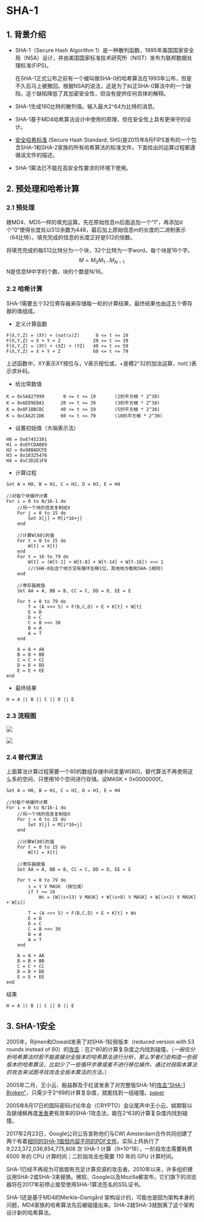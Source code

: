 

# SHA-1

## 1. 背景介绍

* SHA-1（Secure Hash Algorithm 1）是一种散列函数，1995年美国国家安全局（NSA）设计，并由美国国家标准技术研究所（NIST）发布为联邦数据处理标准(FIPS)。

  在SHA-1正式公布之前有一个被叫做SHA-0的哈希算法在1993年公布，但是不久后马上被撤回。根据NSA的说法，这是为了纠正SHA-0算法中的一个缺陷，这个缺陷降低了其加密安全性，但没有提供任何具体的解释。

* SHA-1生成160比特的散列值。输入最大2^64为比特的消息。

* SHA-1基于MD4哈希算法设计中使用的原理，但在安全性上具有更保守的设计。

* [安全哈希标准](https://csrc.nist.gov/csrc/media/publications/fips/180/4/final/documents/fips180-4-draft-aug2014.pdf) (Secure Hash Standard, SHS)是2015年8月FIPS发布的一个包含SHA-1和SHA-2家族的所有哈希算法的标准文件。下面给出的运算过程都遵循该文件的描述。

* SHA-1算法已不能在高安全性要求的环境下使用。

## 2. 预处理和哈希计算 

### 2.1 预处理

跟MD4、MD5一样的填充运算。先在原始信息m后面追加一个“1”，再添加d个“0”使得长度处以512余数为448，最后加上原始信息m的长度的二进制表示（64比特）。填充完成的信息的长度正好是512的倍数。

将填充完成的每512比特分为一个块，32个比特为一字word，每个块是16个字。
$$
M = M_{0}M_{1}...M_{N-1}
$$
N是信息M中字的个数，块的个数是N/16。

### 2.2 哈希计算 

SHA-1需要五个32位寄存器来存储每一轮的计算结果，最终结果也由这五个寄存器的值组成。

* 定义计算函数

```
F(X,Y,Z) = (XY) + (not(x)Z)		 0 <= t <= 19
F(X,Y,Z) = X + Y + Z			20 <= t <= 39
F(X,Y,Z) = (XY) + (XZ) + (YZ)	40 <= t <= 59
F(X,Y,Z) = X + Y + Z			60 <= t <= 79
```

上述函数中，XY表示XY按位与，V表示按位或，+是模2^32的加法运算，not( )表示求补码。

* 给出常数值

```
K = 0x5A827999		 0 <= t <= 19 		(2的平方根 * 2^30)
K = 0x6ED9EBA1		20 <= t <= 39		(3的平方根 * 2^30)
K = 0x8F1BBCDC		40 <= t <= 59		(5的平方根 * 2^30)
K = 0xCA62C1D6		60 <= t <= 79		(10的平方根 * 2^30)
```

* 设置初始值（大端表示法）

```
H0 = 0x67452301
H1 = 0xEFCDAB89
H2 = 0x98BADCFE
H3 = 0x10325476
H4 = 0xC3D2E1F0
```

* 计算过程

```
Set A = H0, B = H1, C = H2, D = H3, E = H4

//对每个块循环计算
For i = 0 to N/16-1 do
	//将一个块的信息复制给X
	For j = 0 to 15 do 
		Set X[j] = M[i*16+j]
	end
	
	//计算W[80]的值
	For t = 0 to 15 do 
		W[t] = X[t]
	end
	For t = 16 to 79 do
		W[t] = (W[t-1] + W[t-8] + W[t-14] + W[t-16]) <<< 1
		//(SHA-0在这个地方没有循环左移1位，其他地方都和SHA-1相同)
	end
		
	//寄存器赋值	
	Set AA = A, BB = B, CC = C, DD = D, EE = E
	
	For t = 0 to 79 do
		T = (A <<< 5) + F(B,C,D) + E + K[t] + W[t]
		E = D
		D = C
		C = B <<< 30
		B = A
		A = T
	end
	
	A = A + AA
	B = B + BB
	C = C + CC
	D = D + DD
	E = E + EE
end
```

* 最终结果

```
H = A || B || C || D || E
```

### 2.3 流程图



![](img/SHA-1.png)



![](img/SHA-1all.jpg)

### 2.4 替代算法

上面算法计算过程需要一个80的数组存储中间变量W[80]，替代算法不再使用这么多的空间，只使用16个空间进行存储。设MASK = 0x0000000f。

```
Set A = H0, B = H1, C = H2, D = H3, E = H4 

//对每个块循环计算 
For i = 0 to N/16-1 do 
	//将一个块的信息复制给X 
	For j = 0 to 15 do  
		Set X[j] = M[i*16+j] 
	end 
	
	//计算W[80]的值 
	For t = 0 to 15 do  
		W[t] = X[t] 
	
	//寄存器赋值	 
	Set AA = A, BB = B, CC = C, DD = D, EE = E 
	
	For t = 0 to 79 do 
		s = t V MASK （按位或）
		if t >= 16
			Ws = (W[(s+13) V MASK] + W[(s+8) V MASK] + W[(s+2) V MASK] + W[s])
	
		T = (A <<< 5) + F(B,C,D) + E + K[t] + Ws 
		E = D 
		D = C 
		C = B <<< 30 
		B = A 
		A = T 
	end 
	
	A = A + AA 
	B = B + BB 
	C = C + CC 
	D = D + DD 
	E = E + EE 
end
```

结果

```
H = A || B || C || D || E
```



## 3. SHA-1安全

2005年，Rijmen和Oswald发表了对SHA-1较弱版本（reduced version with 53 rounds instead of 80）的[攻击](https://eprint.iacr.org/2005/010)：在2^80的计算复杂度之内找到碰撞。（*一般在分析哈希算法时若不能直接对全版本的哈希算法进行分析，那么学者们会构造一些弱版本的哈希算法，比如少了一些循环步骤或者不进行移位操作，通过对弱版本算法的攻击来试图寻找攻击全版本算法的方法。*）

2005年二月，王小云、殷益群及于红波发表了对完整版SHA-1的[攻击“SHA-1 Broken”](https://www.schneier.com/blog/archives/2005/02/sha1_broken.html)，只需少于2^69的计算复杂度，就能找到一组碰撞。[paper](https://www.iacr.org/archive/crypto2005/36210017/36210017.pdf)

2005年8月17日的国际密码讨论年会（CRYPTO）会议尾声中王小云、姚期智以及姚储枫再度[发表](https://www.schneier.com/blog/archives/2005/08/new_cryptanalyt.html)更有效率的SHA-1攻击法，能在2^63的计算复杂度内找到碰撞。

2017年2月23日，Google公司公告宣称他们与CWI Amsterdam合作共同创建了两个有着[相同的SHA-1值但内容不同的PDF文件](https://security.googleblog.com/2017/02/announcing-first-sha1-collision.html)。实际上共执行了 9,223,372,036,854,775,808 次 SHA-1 计算（9×10^18），一阶段攻击需要耗费 6500 年的 CPU 计算时间；二阶段攻击也需要 110 年的 GPU 计算时间。



SHA-1已经不再视为可抵御有充足计算资源的攻击者。2010年以来，许多组织建议用SHA-2或SHA-3来替换。微软、Google以及Mozilla都宣布，它们旗下的浏览器将在2017年前停止接受使用SHA-1算法签名的SSL证书。

SHA-1还是基于MD4的Merkle–Damgård 架构设计的，可能也是因为架构本身的问题，MD4家族的哈希算法先后被碰撞出来。SHA-2就SHA-3就脱离了这个架构设计新的哈希算法。